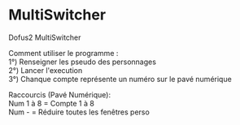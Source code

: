 # MultiSwitcher
Dofus2 MultiSwitcher

Comment utiliser le programme :
</br>
1°) Renseigner les pseudo des personnages </br>
2°) Lancer l'execution </br>
3°) Chanque compte représente un numéro sur le pavé numérique
</br>

Raccourcis (Pavé Numérique):
</br>
Num 1 à 8 = Compte 1 à 8</br>
Num - = Réduire toutes les fenêtres perso</br>
